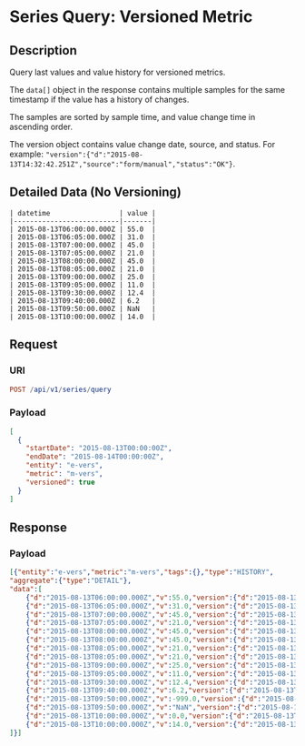 # Series Query: Versioned Metric

## Description

Query last values and value history for versioned metrics.

The `data[]` object in the response contains multiple samples for the same timestamp if the value has a history of changes.

The samples are sorted by sample time, and value change time in ascending order.

The version object contains value change date, source, and status. For example: `"version":{"d":"2015-08-13T14:32:42.251Z","source":"form/manual","status":"OK"}`.

## Detailed Data (No Versioning)

```ls
| datetime                 | value |
|--------------------------|-------|
| 2015-08-13T06:00:00.000Z | 55.0  |
| 2015-08-13T06:05:00.000Z | 31.0  |
| 2015-08-13T07:00:00.000Z | 45.0  |
| 2015-08-13T07:05:00.000Z | 21.0  |
| 2015-08-13T08:00:00.000Z | 45.0  |
| 2015-08-13T08:05:00.000Z | 21.0  |
| 2015-08-13T09:00:00.000Z | 25.0  |
| 2015-08-13T09:05:00.000Z | 11.0  |
| 2015-08-13T09:30:00.000Z | 12.4  |
| 2015-08-13T09:40:00.000Z | 6.2   |
| 2015-08-13T09:50:00.000Z | NaN   |
| 2015-08-13T10:00:00.000Z | 14.0  |
```

## Request

### URI

```elm
POST /api/v1/series/query
```

### Payload

```json
[
  {
    "startDate": "2015-08-13T00:00:00Z",
    "endDate": "2015-08-14T00:00:00Z",
    "entity": "e-vers",
    "metric": "m-vers",
    "versioned": true
  }
]
```

## Response

### Payload

```json
[{"entity":"e-vers","metric":"m-vers","tags":{},"type":"HISTORY",
"aggregate":{"type":"DETAIL"},
"data":[
    {"d":"2015-08-13T06:00:00.000Z","v":55.0,"version":{"d":"2015-08-13T14:32:42.251Z","source":"form/manual","status":"OK"}},
    {"d":"2015-08-13T06:05:00.000Z","v":31.0,"version":{"d":"2015-08-13T14:32:42.257Z","source":"device","status":"Error"}},
    {"d":"2015-08-13T07:00:00.000Z","v":45.0,"version":{"d":"2015-08-13T14:31:27.320Z"}},
    {"d":"2015-08-13T07:05:00.000Z","v":21.0,"version":{"d":"2015-08-13T14:31:27.320Z"}},
    {"d":"2015-08-13T08:00:00.000Z","v":45.0,"version":{"d":"2015-08-13T14:28:25.319Z"}},
    {"d":"2015-08-13T08:00:00.000Z","v":45.0,"version":{"d":"2015-08-13T14:28:51.244Z"}},
    {"d":"2015-08-13T08:05:00.000Z","v":21.0,"version":{"d":"2015-08-13T14:28:25.319Z"}},
    {"d":"2015-08-13T08:05:00.000Z","v":21.0,"version":{"d":"2015-08-13T14:28:51.244Z"}},
    {"d":"2015-08-13T09:00:00.000Z","v":25.0,"version":{"d":"2015-08-13T14:15:30.731Z","source":"etl:export"}},
    {"d":"2015-08-13T09:05:00.000Z","v":11.0,"version":{"d":"2015-08-13T14:15:30.731Z","source":"etl:export"}},
    {"d":"2015-08-13T09:30:00.000Z","v":12.4,"version":{"d":"2015-08-13T13:41:43.920Z","source":"api:192.0.2.14"}},
    {"d":"2015-08-13T09:40:00.000Z","v":6.2,"version":{"d":"2015-08-13T13:42:16.489Z","source":"api:192.0.2.14"}},
    {"d":"2015-08-13T09:50:00.000Z","v":-999.0,"version":{"d":"2015-08-13T13:42:36.597Z","source":"api:192.0.2.14","status":"Invalid"}},
    {"d":"2015-08-13T09:50:00.000Z","v":"NaN","version":{"d":"2015-08-13T13:43:27.530Z","source":"user:axibase","status":"Delete boot sample"}},
    {"d":"2015-08-13T10:00:00.000Z","v":0.0,"version":{"d":"2015-08-13T13:40:57.578Z","source":"api:192.0.2.14","status":"Invalid"}},
    {"d":"2015-08-13T10:00:00.000Z","v":14.0,"version":{"d":"2015-08-13T13:44:00.398Z","source":"user:axibase","status":"Manual revision"}}
]}]
```
